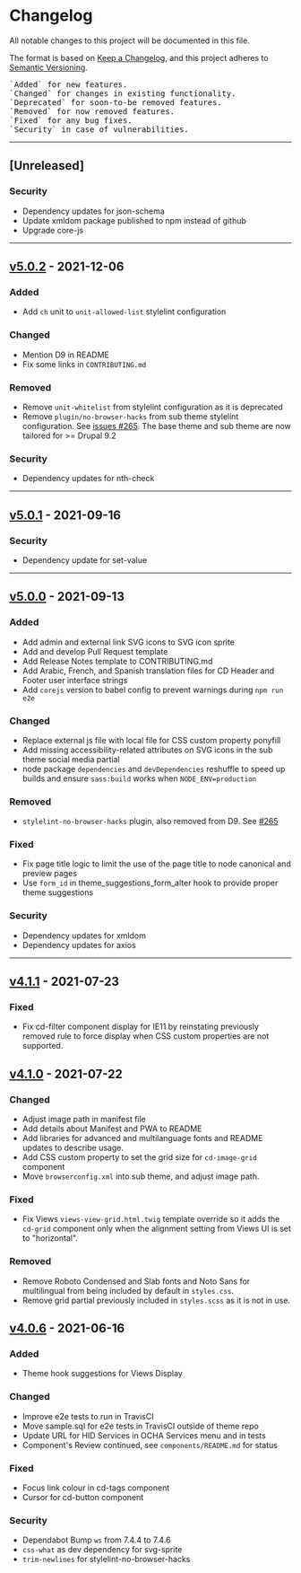 # Changelog

All notable changes to this project will be documented in this file.

The format is based on [Keep a Changelog](https://keepachangelog.com/en/1.0.0/),
and this project adheres to [Semantic Versioning](https://semver.org/spec/v2.0.0.html).
<pre>
`Added` for new features.
`Changed` for changes in existing functionality.
`Deprecated` for soon-to-be removed features.
`Removed` for now removed features.
`Fixed` for any bug fixes.
`Security` in case of vulnerabilities.
</pre>
---


## [Unreleased]
### Security
- Dependency updates for json-schema
- Update xmldom package published to npm instead of github
- Upgrade core-js

---

## [v5.0.2](https://github.com/UN-OCHA/common_design/releases/tag/v5.0.2) - 2021-12-06
### Added
- Add `ch` unit to `unit-allowed-list` stylelint configuration
### Changed
- Mention D9 in README
- Fix some links in `CONTRIBUTING.md`
### Removed
- Remove `unit-whitelist` from stylelint configuration as it is deprecated
- Remove `plugin/no-browser-hacks` from sub theme stylelint configuration. See [issues #265](https://github.com/UN-OCHA/common_design/issues/265).
The base theme and sub theme are now tailored for >= Drupal 9.2
### Security
- Dependency updates for nth-check
---

## [v5.0.1](https://github.com/UN-OCHA/common_design/releases/tag/v5.0.1) - 2021-09-16
### Security
- Dependency update for set-value
---

## [v5.0.0](https://github.com/UN-OCHA/common_design/releases/tag/v5.0.0) - 2021-09-13
### Added
- Add admin and external link SVG icons to SVG icon sprite
- Add and develop Pull Request template
- Add Release Notes template to CONTRIBUTING.md
- Add Arabic, French, and Spanish translation files for CD Header and Footer user interface strings
- Add `corejs` version to babel config to prevent warnings during `npm run e2e`
### Changed
- Replace external js file with local file for CSS custom property ponyfill
- Add missing accessibility-related attributes on SVG icons in the sub theme social media partial
- node package `dependencies` and `devDependencies` reshuffle to speed up builds and ensure `sass:build` works when `NODE_ENV=production`
### Removed
- `stylelint-no-browser-hacks` plugin, also removed from D9. See [#265](https://github.com/UN-OCHA/common_design/issues/265)
### Fixed
- Fix page title logic to limit the use of the page title to node canonical and preview pages
- Use `form_id` in theme_suggestions_form_alter hook to provide proper theme suggestions
### Security
- Dependency updates for xmldom
- Dependency updates for axios
---

## [v4.1.1](https://github.com/UN-OCHA/common_design/releases/tag/v4.1.1) - 2021-07-23
### Fixed
- Fix cd-filter component display for IE11 by reinstating previously removed rule to force display when CSS custom
properties are not supported.

## [v4.1.0](https://github.com/UN-OCHA/common_design/releases/tag/v4.1.0) - 2021-07-22
### Changed
- Adjust image path in manifest file
- Add details about Manifest and PWA to README
- Add libraries for advanced and multilanguage fonts and README updates to describe usage.
- Add CSS custom property to set the grid size for `cd-image-grid` component
- Move `browserconfig.xml` into sub theme, and adjust image path.
### Fixed
- Fix Views `views-view-grid.html.twig` template override so it adds the `cd-grid` component only when the alignment
setting from Views UI is set to "horizontal".
### Removed
- Remove Roboto Condensed and Slab fonts and Noto Sans for multilingual from being included by default in `styles.css`.
- Remove grid partial previously included in `styles.scss` as it is not in use. 

## [v4.0.6](https://github.com/UN-OCHA/common_design/releases/tag/v4.0.6) - 2021-06-16
### Added
- Theme hook suggestions for Views Display
### Changed
- Improve e2e tests to run in TravisCI
- Move sample.sql for e2e tests in TravisCI outside of theme repo
- Update URL for HID Services in OCHA Services menu and in tests
- Component's Review continued, see `components/README.md` for status
### Fixed
- Focus link colour in cd-tags component
- Cursor for cd-button component
### Security
- Dependabot Bump `ws` from 7.4.4 to 7.4.6
- `css-what` as dev dependency for svg-sprite
- `trim-newlines` for stylelint-no-browser-hacks


